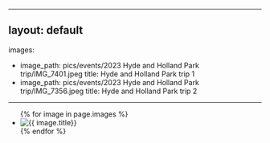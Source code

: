 
---
layout: default
---


images:
  - image_path: pics/events/2023 Hyde and Holland Park trip/IMG_7401.jpeg
   title: Hyde and Holland Park trip 1
  - image_path: pics/events/2023 Hyde and Holland Park trip/IMG_7356.jpeg
    title: Hyde and Holland Park trip 2


---

<ul class="current">
  {% for image in page.images %}
    <li><img src="{{ image.image_path }}" alt="{{ image.title}}"/></li>
  {% endfor %}
</ul>

